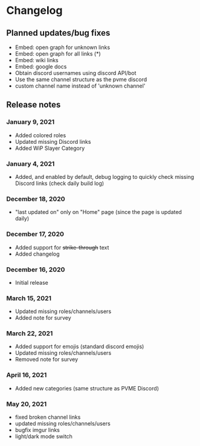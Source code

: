 # Changelog

## Planned updates/bug fixes

- Embed: open graph for unknown links
- Embed: open graph for all links (*)
- Embed: wiki links
- Embed: google docs
- Obtain discord usernames using discord API/bot
- Use the same channel structure as the pvme discord
- custom channel name instead of 'unknown channel'


## Release notes

### January 9, 2021

- Added colored roles
- Updated missing Discord links
- Added WiP Slayer Category

### January 4, 2021

- Added, and enabled by default, debug logging to quickly check missing Discord links (check daily build log)

### December 18, 2020

- "last updated on" only on "Home" page (since the page is updated daily)

### December 17, 2020

- Added support for ~~strike-through~~ text
- Added changelog

### December 16, 2020

- Initial release

### March 15, 2021

- Updated missing roles/channels/users
- Added note for survey

### March 22, 2021

- Added support for emojis (standard discord emojis)
- Updated missing roles/channels/users
- Removed note for survey

### April 16, 2021

- Added new categories (same structure as PVME Discord)

### May 20, 2021

- fixed broken channel links
- updated missing roles/channels/users
- bugfix imgur links
- light/dark mode switch
